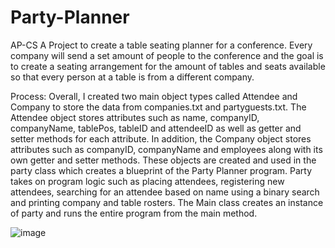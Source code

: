 # Party-Planner

AP-CS A Project to create a table seating planner for a conference. Every company will send a set amount of people to the conference and the goal is to create a seating arrangement for the amount of tables and seats available so that every person at a table is from a different company.

Process: Overall, I created two main object types called Attendee and Company to store the data from companies.txt and partyguests.txt. The Attendee object stores attributes such as name, companyID, companyName, tablePos, tableID and attendeeID as well as getter and setter methods for each attribute. In addition, the Company object stores attributes such as companyID, companyName and employees along with its own getter and setter methods. These objects are created and used in the party class which creates a blueprint of the Party Planner program. Party takes on program logic such as placing attendees, registering new attendees, searching for an attendee based on name using a binary search and printing company and table rosters. The Main class creates an instance of party and runs the entire program from the main method.

![image](https://github.com/user-attachments/assets/94e96cee-8cd0-4862-b6b0-e3fd32fd25d0)

